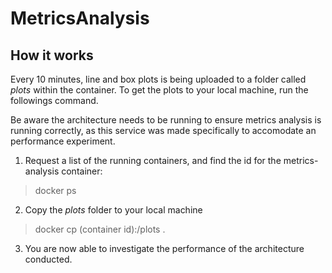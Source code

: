 # MetricsAnalysis

## How it works

Every 10 minutes, line and box plots is being uploaded to a folder called _plots_ within the container. To get the plots to your local machine, run the followings command.

Be aware the architecture needs to be running to ensure metrics analysis is running correctly, as this service was made specifically to accomodate an performance experiment.

1. Request a list of the running containers, and find the id for the metrics-analysis container:

> docker ps

2. Copy the _plots_ folder to your local machine

> docker cp (container id):/plots .

3. You are now able to investigate the performance of the architecture conducted.
